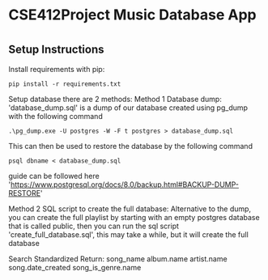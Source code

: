 # CSE412Project Music Database App
#

## Setup Instructions
Install requirements with pip:
```
pip install -r requirements.txt

```

Setup database there are 2 methods:
Method 1 Database dump:
'database_dump.sql' is a dump of our database created using pg_dump with the following command 
```
.\pg_dump.exe -U postgres -W -F t postgres > database_dump.sql
```

This can then be used to restore the database by the following command 
```
psql dbname < database_dump.sql
```
guide can be followed here 'https://www.postgresql.org/docs/8.0/backup.html#BACKUP-DUMP-RESTORE'

Method 2 SQL script to create the full database:
Alternative to the dump, you can create the full playlist by starting with an empty postgres database that is called public, then you can run the sql
script 'create_full_database.sql', this may take a while, but it will create the full database

Search Standardized Return:
song_name   album.name  artist.name song.date_created   song_is_genre.name